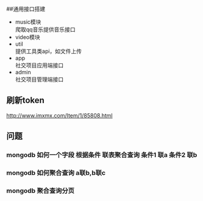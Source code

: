 ##通用接口搭建
- music模块  
爬取qq音乐提供音乐接口
- video模块  
- util  
提供工具类api，如文件上传
- app  
社交项目应用端接口
- admin  
社交项目管理端接口
## 刷新token
http://www.imxmx.com/Item/1/85808.html
## 问题
### mongodb 如何一个字段 根据条件 联表聚合查询 条件1 联a 条件2 联b  
### mongodb 如何聚合查询 a联b,b联c  
### mongodb 聚合查询分页
